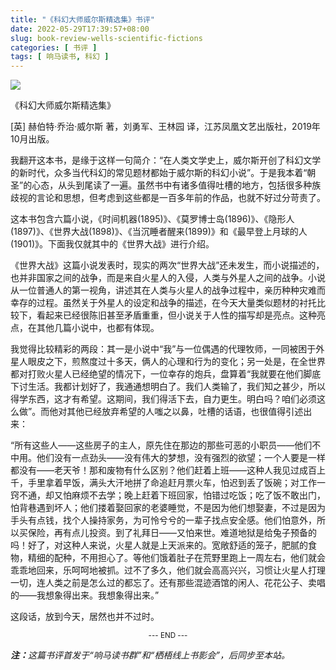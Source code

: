```yaml
---
title: "《科幻大师威尔斯精选集》书评"
date: 2022-05-29T17:39:57+08:00
slug: book-review-wells-scientific-fictions
categories: [ 书评 ]
tags: [ 响马读书, 科幻 ]
---
```


<img src="220529-book-cover.png" style="max-width:300px"/>

《科幻大师威尔斯精选集》

[英] 赫伯特·乔治·威尔斯 著，刘勇军、王林园 译，江苏凤凰文艺出版社，2019年10月出版。

我翻开这本书，是缘于这样一句简介：“在人类文学史上，威尔斯开创了科幻文学的新时代，众多当代科幻的常见题材都始于威尔斯的科幻小说”。于是我本着“朝圣”的心态，从头到尾读了一遍。虽然书中有诸多值得吐槽的地方，包括很多种族歧视的言论和思想，但考虑到这些都是一百多年前的作品，也就不好过分苛责了。

这本书包含六篇小说，《时间机器(1895)》、《莫罗博士岛(1896)》、《隐形人(1897)》、《世界大战(1898)》、《当沉睡者醒来(1899)》和《最早登上月球的人(1901)》。下面我仅就其中的《世界大战》进行介绍。

《世界大战》这篇小说发表时，现实的两次“世界大战”还未发生，而小说描述的，也并非国家之间的战争，而是来自火星人的入侵，人类与外星人之间的战争。小说从一位普通人的第一视角，讲述其在人类与火星人的战争过程中，亲历种种灾难而幸存的过程。虽然关于外星人的设定和战争的描述，在今天大量类似题材的衬托比较下，看起来已经很陈旧甚至矛盾重重，但小说关于人性的描写却是亮点。这种亮点，在其他几篇小说中，也都有体现。

我觉得比较精彩的两段：其一是小说中“我”与一位偶遇的代理牧师，一同被困于外星人眼皮之下，煎熬度过十多天，俩人的心理和行为的变化；另一处是，在全世界都对打败火星人已经绝望的情况下，一位幸存的炮兵，盘算着“我就要在他们脚底下讨生活。我都计划好了，我通通想明白了。我们人类输了，我们知之甚少，所以得学东西，这才有希望。这期间，我们得活下去，自力更生。明白吗？咱们必须这么做”。而他对其他已经放弃希望的人嗤之以鼻，吐槽的话语，也很值得引述出来：

“所有这些人——这些房子的主人，原先住在那边的那些可恶的小职员——他们不中用。他们没有一点劲头——没有伟大的梦想，没有强烈的欲望；一个人要是一样都没有——老天爷！那和废物有什么区别？他们赶着上班——这种人我见过成百上千，手里拿着早饭，满头大汗地拼了命追赶月票火车，怕迟到丢了饭碗；对工作一窍不通，却又怕麻烦不去学；晚上赶着下班回家，怕错过吃饭；吃了饭不敢出门，怕背巷遇到坏人；他们搂着娶回家的老婆睡觉，不是因为他们想娶妻，不过是因为手头有点钱，找个人操持家务，为可怜兮兮的一辈子找点安全感。他们怕意外，所以买保险，再有点儿投资。到了礼拜日——又怕来世。难道地狱是给兔子预备的吗！好了，对这种人来说，火星人就是上天派来的。宽敞舒适的笼子，肥腻的食物，精细的配种，不用担心了。等他们饿着肚子在荒野里跑上一周左右，他们就会乖乖地回来，乐呵呵地被抓。过不了多久，他们就会高高兴兴，习惯让火星人打理一切，连人类之前是怎么过的都忘了。还有那些混迹酒馆的闲人、花花公子、卖唱的——我想象得出来。我想象得出来。”

这段话，放到今天，居然也并不过时。

<center><small>--- END ---</small></center>

<i><b>注：</b>这篇书评首发于“响马读书群”和“栖梧线上书影会”，后同步至本站。</i>
